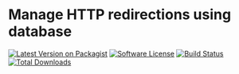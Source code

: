 # Manage HTTP redirections using database

[![Latest Version on Packagist](https://img.shields.io/packagist/v/movor/laravel-db-redirector.svg?style=flat-square)](https://packagist.org/packages/movor/laravel-db-redirector)
[![Software License](https://img.shields.io/badge/license-MIT-brightgreen.svg?style=flat-square)](LICENSE.md)
[![Build Status](https://img.shields.io/travis/movor/laravel-db-redirector/master.svg?style=flat-square)](https://travis-ci.org/movor/laravel-db-redirector)
[![Total Downloads](https://img.shields.io/packagist/dt/movor/laravel-db-redirector.svg?style=flat-square)](https://packagist.org/packages/movor/laravel-db-redirector)

